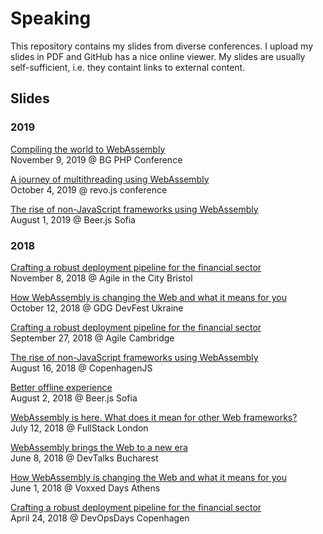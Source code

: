 # Speaking

This repository contains my slides from diverse conferences. I upload my slides in PDF and GitHub has a nice online viewer. My slides are usually self-sufficient, i.e. they containt links to external content.

## Slides

### 2019

[Compiling the world to WebAssembly](/2019/bgphp/php-webassembly.php)  
November 9, 2019 @ BG PHP Conference

[A journey of multithreading using WebAssembly](/2019/revo.js/multithreading-webassembly.pdf)  
October 4, 2019 @ revo.js conference

[The rise of non-JavaScript frameworks using WebAssembly](/2019/beerjs/non-javascript-frameworks-using-webassembly.pdf)  
August 1, 2019 @ Beer.js Sofia

### 2018

[Crafting a robust deployment pipeline for the financial sector](/2018/agilecitybrs/robust-deployment-pipeline-finance.pdf)  
November 8, 2018 @ Agile in the City Bristol

[How WebAssembly is changing the Web and what it means for you](/2018/dfua/webassembly.pdf)  
October 12, 2018 @ GDG DevFest Ukraine

[Crafting a robust deployment pipeline for the financial sector](/2018/agilecambridge/robust-deployment-pipeline-finance.pdf)  
September 27, 2018 @ Agile Cambridge

[The rise of non-JavaScript frameworks using WebAssembly](/2018/copenhagenjs/rise-of-non-javascript-frameworks.pdf)  
August 16, 2018 @ CopenhagenJS

[Better offline experience](/2018/beerjs/better-offline-experience.pdf)  
August 2, 2018 @ Beer.js Sofia

[WebAssembly is here. What does it mean for other Web frameworks?](/2018/fullstackcon/webassembly.pdf)  
July 12, 2018 @ FullStack London

[WebAssembly brings the Web to a new era](/2018/devtalksbucharest/webassembly-brings-the-web-to-a-new-era.pdf)  
June 8, 2018 @ DevTalks Bucharest

[How WebAssembly is changing the Web and what it means for you](/2018/voxxeddaysathens/how-webassembly-is-changing-the-web-and-what-it-means-for-you.pdf)  
June 1, 2018 @ Voxxed Days Athens

[Crafting a robust deployment pipeline for the financial sector](/2018/devopsdayscph/crafting-robust-deployment-pipeline-finance.pdf)  
April 24, 2018 @ DevOpsDays Copenhagen
